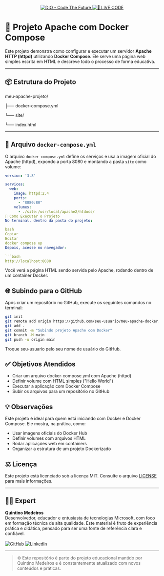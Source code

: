 <p align="center">
<a href="https://dio.me/">
    <img 
        src="https://img.shields.io/badge/DIO-Code_The_Future-28DA77?logo=youtube" 
        alt="DIO - Code The Future">
</a>
<a href="https://dio.me/">
<img 
    src="https://img.shields.io/badge/🔴_LIVE_CODE-FF5E72" 
    alt="🔴 LIVE CODE">
</a>
</p>

# 🚀 Projeto Apache com Docker Compose

Este projeto demonstra como configurar e executar um servidor **Apache HTTP (httpd)** utilizando **Docker Compose**. Ele serve uma página web simples escrita em HTML e descreve todo o processo de forma educativa.

---

## 📦 Estrutura do Projeto

meu-apache-projeto/

├── docker-compose.yml

└── site/

└── index.html

---

## 🔧 Arquivo `docker-compose.yml`

O arquivo `docker-compose.yml` define os serviços e usa a imagem oficial do Apache (httpd), expondo a porta 8080 e montando a pasta `site` como volume:

```yaml
version: '3.8'

services:
  web:
    image: httpd:2.4
    ports:
      - "8080:80"
    volumes:
      - ./site:/usr/local/apache2/htdocs/
🧪 Como Executar o Projeto
No terminal, dentro da pasta do projeto:

bash
Copiar
Editar
docker compose up
Depois, acesse no navegador:

```bash
http://localhost:8080
```

Você verá a página HTML sendo servida pelo Apache, rodando dentro de um container Docker.

## 🌐 Subindo para o GitHub
Após criar um repositório no GitHub, execute os seguintes comandos no terminal:

```bash
git init
git remote add origin https://github.com/seu-usuario/meu-apache-docker.git
git add .
git commit -m "Subindo projeto Apache com Docker"
git branch -M main
git push -u origin main
```

Troque seu-usuario pelo seu nome de usuário do GitHub.

## ✅ Objetivos Atendidos
- Criar um arquivo docker-compose.yml com Apache (httpd)
- Definir volume com HTML simples ("Hello World")
- Executar a aplicação com Docker Compose
- Subir os arquivos para um repositório no GitHub

## 💡 Observações
Este projeto é ideal para quem está iniciando com Docker e Docker Compose. Ele mostra, na prática, como:
- Usar imagens oficiais do Docker Hub
- Definir volumes com arquivos HTML
- Rodar aplicações web em containers
- Organizar a estrutura de um projeto Dockerizado

## ⚖️ Licença

Este projeto está licenciado sob a licença MIT. Consulte o arquivo [LICENSE](./LICENSE) para mais informações.

---

## 👨‍💻 Expert

<p align="left">
  <strong>Quintino Medeiros</strong><br>
  Desenvolvedor, educador e entusiasta de tecnologias Microsoft, com foco em formação técnica de alta qualidade. Este material é fruto de experiência prática e didática, pensado para ser uma fonte de referência clara e confiável.<br><br>
  <a href="https://github.com/quintinomedeiros">
    <img src="https://img.shields.io/badge/GitHub-quintinomedeiros-181717?style=for-the-badge&logo=github" alt="GitHub">
  </a>
  <a href="https://www.linkedin.com/in/quintinomedeiros">
    <img src="https://img.shields.io/badge/LinkedIn-quintinomedeiros-0A66C2?style=for-the-badge&logo=linkedin&logoColor=white" alt="LinkedIn">
  </a>
</p>

---

> ⚙️ Este repositório é parte do projeto educacional mantido por Quintino Medeiros e é constantemente atualizado com novos conteúdos e práticas.
